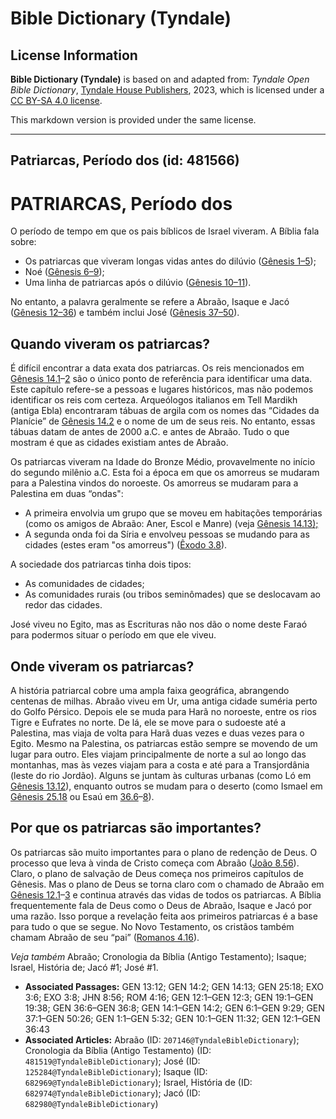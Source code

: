 # Bible Dictionary (Tyndale)

## License Information

**Bible Dictionary (Tyndale)** is based on and adapted from: _Tyndale Open Bible Dictionary_, [Tyndale House Publishers](https://tyndaleopenresources.com/), 2023, which is licensed under a [CC BY-SA 4.0 license](https://creativecommons.org/licenses/by-sa/4.0/legalcode.en).

This markdown version is provided under the same license.



--------------------------------

## Patriarcas, Período dos (id: 481566)

PATRIARCAS, Período dos
=======================

O período de tempo em que os pais bíblicos de Israel viveram. A Bíblia fala sobre:

* Os patriarcas que viveram longas vidas antes do dilúvio ([Gênesis 1–5](https://ref.ly/Gen1:1-Gen5:32));
* Noé ([Gênesis 6–9](https://ref.ly/Gen6:1-Gen9:29));
* Uma linha de patriarcas após o dilúvio ([Gênesis 10–11](https://ref.ly/Gen10:1-Gen11:32)).

No entanto, a palavra geralmente se refere a Abraão, Isaque e Jacó ([Gênesis 12–36](https://ref.ly/Gen12:1-Gen36:43)) e também inclui José ([Gênesis 37–50](https://ref.ly/Gen37:1-Gen50:26)).

Quando viveram os patriarcas?
-----------------------------

É difícil encontrar a data exata dos patriarcas. Os reis mencionados em [Gênesis 14\.1](https://ref.ly/Gen14:1-Gen14:2)–[2](https://ref.ly/Gen14:1-Gen14:2) são o único ponto de referência para identificar uma data. Este capítulo refere\-se a pessoas e lugares históricos, mas não podemos identificar os reis com certeza. Arqueólogos italianos em Tell Mardikh (antiga Ebla) encontraram tábuas de argila com os nomes das “Cidades da Planície” de [Gênesis 14\.2](https://ref.ly/Gen14:2) e o nome de um de seus reis. No entanto, essas tábuas datam de antes de 2000 a.C. e antes de Abraão. Tudo o que mostram é que as cidades existiam antes de Abraão.

Os patriarcas viveram na Idade do Bronze Médio, provavelmente no início do segundo milênio a.C. Esta foi a época em que os amorreus se mudaram para a Palestina vindos do noroeste. Os amorreus se mudaram para a Palestina em duas “ondas":

* A primeira envolvia um grupo que se moveu em habitações temporárias (como os amigos de Abraão: Aner, Escol e Manre) (veja [Gênesis 14\.13\);](https://ref.ly/Gen14:13)
* A segunda onda foi da Síria e envolveu pessoas se mudando para as cidades (estes eram "os amorreus") ([Êxodo 3\.8](https://ref.ly/Exod3:8)).

A sociedade dos patriarcas tinha dois tipos:

* As comunidades de cidades;
* As comunidades rurais (ou tribos seminômades) que se deslocavam ao redor das cidades.

José viveu no Egito, mas as Escrituras não nos dão o nome deste Faraó para podermos situar o período em que ele viveu.

Onde viveram os patriarcas?
---------------------------

A história patriarcal cobre uma ampla faixa geográfica, abrangendo centenas de milhas. Abraão viveu em Ur, uma antiga cidade suméria perto do Golfo Pérsico. Depois ele se muda para Harã no noroeste, entre os rios Tigre e Eufrates no norte. De lá, ele se move para o sudoeste até a Palestina, mas viaja de volta para Harã duas vezes e duas vezes para o Egito. Mesmo na Palestina, os patriarcas estão sempre se movendo de um lugar para outro. Eles viajam principalmente de norte a sul ao longo das montanhas, mas às vezes viajam para a costa e até para a Transjordânia (leste do rio Jordão). Alguns se juntam às culturas urbanas (como Ló em [Gênesis 13\.12](https://ref.ly/Gen13:12)), enquanto outros se mudam para o deserto (como Ismael em [Gênesis 25\.18](https://ref.ly/Gen25:18) ou Esaú em [36\.6](https://ref.ly/Gen36:6-Gen36:8)–[8](https://ref.ly/Gen36:6-Gen36:8)).

Por que os patriarcas são importantes?
--------------------------------------

Os patriarcas são muito importantes para o plano de redenção de Deus. O processo que leva à vinda de Cristo começa com Abraão ([João 8\.56](https://ref.ly/John8:56)). Claro, o plano de salvação de Deus começa nos primeiros capítulos de Gênesis. Mas o plano de Deus se torna claro com o chamado de Abraão em [Gênesis 12\.1](https://ref.ly/Gen12:1-Gen12:3)–[3](https://ref.ly/Gen12:1-Gen12:3) e continua através das vidas de todos os patriarcas. A Bíblia frequentemente fala de Deus como o Deus de Abraão, Isaque e Jacó por uma razão. Isso porque a revelação feita aos primeiros patriarcas é a base para tudo o que se segue. No Novo Testamento, os cristãos também chamam Abraão de seu “pai” ([Romanos 4\.16](https://ref.ly/Rom4:16)).

*Veja também* Abraão; Cronologia da Bíblia (Antigo Testamento); Isaque; Israel, História de; Jacó \#1; José \#1.

* **Associated Passages:** GEN 13:12; GEN 14:2; GEN 14:13; GEN 25:18; EXO 3:6; EXO 3:8; JHN 8:56; ROM 4:16; GEN 12:1–GEN 12:3; GEN 19:1–GEN 19:38; GEN 36:6–GEN 36:8; GEN 14:1–GEN 14:2; GEN 6:1–GEN 9:29; GEN 37:1–GEN 50:26; GEN 1:1–GEN 5:32; GEN 10:1–GEN 11:32; GEN 12:1–GEN 36:43
* **Associated Articles:** Abraão (ID: `207146@TyndaleBibleDictionary`); Cronologia da Bíblia (Antigo Testamento) (ID: `481519@TyndaleBibleDictionary`); José (ID: `125284@TyndaleBibleDictionary`); Isaque (ID: `682969@TyndaleBibleDictionary`); Israel, História de (ID: `682974@TyndaleBibleDictionary`); Jacó (ID: `682980@TyndaleBibleDictionary`)

